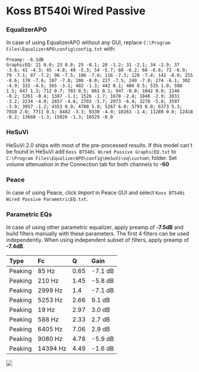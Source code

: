 # Koss BT540i Wired Passive

### EqualizerAPO
In case of using EqualizerAPO without any GUI, replace `C:\Program Files\EqualizerAPO\config\config.txt`
with:
```
Preamp: -6.1dB
GraphicEQ: 21 0.0; 23 0.8; 25 -0.1; 28 -1.2; 31 -2.1; 34 -2.9; 37 -3.6; 41 -4.3; 45 -4.8; 49 -5.3; 54 -5.7; 60 -6.2; 66 -6.6; 72 -6.9; 79 -7.1; 87 -7.2; 96 -7.5; 106 -7.6; 116 -7.3; 128 -7.4; 141 -8.0; 155 -8.6; 170 -7.6; 187 -7.8; 206 -8.0; 227 -7.5; 249 -7.0; 274 -6.1; 302 -4.9; 332 -4.5; 365 -3.1; 402 -1.3; 442 0.1; 486 0.5; 535 1.0; 588 1.5; 647 1.3; 712 0.7; 783 0.5; 861 0.1; 947 -0.0; 1042 0.0; 1146 -0.2; 1261 -0.4; 1387 -1.1; 1526 -1.7; 1678 -2.4; 1846 -2.9; 2031 -3.2; 2234 -4.0; 2457 -4.6; 2703 -5.7; 2973 -6.4; 3270 -5.8; 3597 -3.9; 3957 -1.2; 4353 0.9; 4788 5.8; 5267 6.0; 5793 6.0; 6373 5.3; 7010 2.0; 7711 0.1; 8482 -3.3; 9330 -4.9; 10263 -1.4; 11289 0.0; 12418 -0.2; 13660 -1.3; 15026 -1.3; 16529 -0.0
```

### HeSuVi
HeSuVi 2.0 ships with most of the pre-processed results. If this model can't be found in HeSuVi add
`Koss BT540i Wired Passive GraphicEQ.txt` to `C:\Program Files\EqualizerAPO\config\HeSuVi\eq\custom\` folder.
Set volume attenuation in the Connection tab for both channels to **-60**

### Peace
In case of using Peace, click *Import* in Peace GUI and select `Koss BT540i Wired Passive ParametricEQ.txt`.

### Parametric EQs
In case of using other parametric equalizer, apply preamp of **-7.5dB** and build filters manually
with these parameters. The first 4 filters can be used independently.
When using independent subset of filters, apply preamp of **-7.4dB**.

| Type    | Fc       |    Q | Gain    |
|:--------|:---------|:-----|:--------|
| Peaking | 85 Hz    | 0.65 | -7.1 dB |
| Peaking | 210 Hz   | 1.45 | -5.8 dB |
| Peaking | 2999 Hz  | 1.4  | -7.1 dB |
| Peaking | 5253 Hz  | 2.66 | 9.1 dB  |
| Peaking | 19 Hz    | 2.97 | 3.0 dB  |
| Peaking | 588 Hz   | 2.33 | 2.7 dB  |
| Peaking | 6405 Hz  | 7.06 | 2.9 dB  |
| Peaking | 9080 Hz  | 4.78 | -5.9 dB |
| Peaking | 14394 Hz | 4.49 | -1.6 dB |

![](https://raw.githubusercontent.com/jaakkopasanen/AutoEq/master/results/innerfidelity/sbaf-serious/Koss%20BT540i%20Wired%20Passive/Koss%20BT540i%20Wired%20Passive.png)